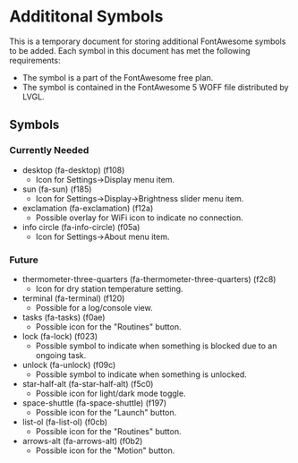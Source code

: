 # Addititonal Symbols

This is a temporary document for storing additional FontAwesome symbols to be
added. Each symbol in this document has met the following requirements:

* The symbol is a part of the FontAwesome free plan.
* The symbol is contained in the FontAwesome 5 WOFF file distributed by LVGL.

## Symbols

### Currently Needed

- desktop (fa-desktop) (f108)
    - Icon for Settings->Display menu item.
- sun (fa-sun) (f185)
    - Icon for Settings->Display->Brightness slider menu item.
- exclamation (fa-exclamation) (f12a)
    - Possible overlay for WiFi icon to indicate no connection.
- info circle (fa-info-circle) (f05a)
    - Icon for Settings->About menu item.

### Future

- thermometer-three-quarters (fa-thermometer-three-quarters) (f2c8)
    - Icon for dry station temperature setting.
- terminal (fa-terminal) (f120)
    - Possible for a log/console view.
- tasks (fa-tasks) (f0ae)
    - Possible icon for the "Routines" button.
- lock (fa-lock) (f023)
    - Possible symbol to indicate when something is blocked due to an ongoing task.
- unlock (fa-unlock) (f09c)
    - Possible symbol to indicate when something is unlocked.
- star-half-alt (fa-star-half-alt) (f5c0)
    - Possible icon for light/dark mode toggle.
- space-shuttle (fa-space-shuttle) (f197)
    - Possible icon for the "Launch" button.
- list-ol (fa-list-ol) (f0cb)
    - Possible icon for the "Routines" button.
- arrows-alt (fa-arrows-alt) (f0b2)
    - Possible icon for the "Motion" button.
